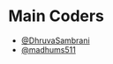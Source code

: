 # Main Coders

- [@DhruvaSambrani](https://github.com/DhruvaSambrani)
- [@madhums511](https://github.com/madhums511)
